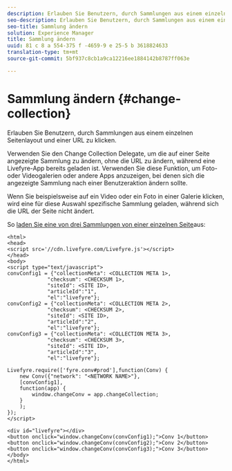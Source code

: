 ```yaml
---
description: Erlauben Sie Benutzern, durch Sammlungen aus einem einzelnen Seitenlayout und einer URL zu klicken.
seo-description: Erlauben Sie Benutzern, durch Sammlungen aus einem einzelnen Seitenlayout und einer URL zu klicken.
seo-title: Sammlung ändern
solution: Experience Manager
title: Sammlung ändern
uuid: 81 c 8 a 554-375 f -4659-9 e 25-5 b 3618824633
translation-type: tm+mt
source-git-commit: 5bf937c8cb1a9ca12216ee1884142b8787ff063e

---
```



# Sammlung ändern {#change-collection}

Erlauben Sie Benutzern, durch Sammlungen aus einem einzelnen Seitenlayout und einer URL zu klicken.

Verwenden Sie den Change Collection Delegate, um die auf einer Seite angezeigte Sammlung zu ändern, ohne die URL zu ändern, während eine Livefyre-App bereits geladen ist. Verwenden Sie diese Funktion, um Foto- oder Videogalerien oder andere Apps anzuzeigen, bei denen sich die angezeigte Sammlung nach einer Benutzeraktion ändern sollte.

Wenn Sie beispielsweise auf ein Video oder ein Foto in einer Galerie klicken, wird eine für diese Auswahl spezifische Sammlung geladen, während sich die URL der Seite nicht ändert.

So [laden Sie eine von drei Sammlungen von einer einzelnen Seite](../c-advanced-topics/t-display-comment-count.md#t_display_comment_count)aus:

```
<html> 
<head> 
<script src='//cdn.livefyre.com/Livefyre.js'></script> 
</head> 
<body> 
<script type="text/javascript"> 
convConfig1 = {"collectionMeta": <COLLECTION META 1>, 
             "checksum": <CHECKSUM 1>, 
             "siteId": <SITE ID>, 
             "articleId":"1", 
             "el":"livefyre"}; 
convConfig2 = {"collectionMeta": <COLLECTION META 2>, 
             "checksum": <CHECKSUM 2>, 
             "siteId": <SITE ID>, 
             "articleId":"2", 
             "el":"livefyre"}; 
convConfig3 = {"collectionMeta": <COLLECTION META 3>, 
             "checksum": <CHECKSUM 3>, 
             "siteId": <SITE ID>, 
             "articleId":"3", 
             "el":"livefyre"}; 
  
Livefyre.require(['fyre.conv#prod'],function(Conv) { 
    new Conv({"network": "<NETWORK NAME>"}, 
    [convConfig1], 
    function(app) {  
        window.changeConv = app.changeCollection; 
    } 
    ); 
}); 
</script> 
  
<div id="livefyre"></div> 
<button onclick="window.changeConv(convConfig1);">Conv 1</button> 
<button onclick="window.changeConv(convConfig2);">Conv 2</button> 
<button onclick="window.changeConv(convConfig3);">Conv 3</button> 
</body> 
</html>
```
